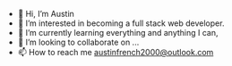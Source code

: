 - 👋 Hi, I’m Austin
- 👀 I’m interested in becoming a full stack web developer.
- 🌱 I’m currently learning everything and anything I can,
- 💞️ I’m looking to collaborate on ...
- 📫 How to reach me austinfrench2000@outlook.com

<!---
LordOtterton/LordOtterton is a ✨ special ✨ repository because its `README.md` (this file) appears on your GitHub profile.
You can click the Preview link to take a look at your changes.
--->
